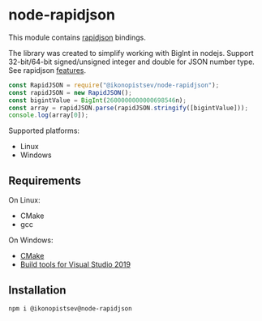 # **node-rapidjson**

This module contains [rapidjson](https://github.com/Tencent/rapidjson) bindings.

The library was created to simplify working with BigInt in nodejs. Support 32-bit/64-bit signed/unsigned integer and double for JSON number type. See rapidjson [features](https://rapidjson.org/md_doc_features.html).

```js
const RapidJSON = require("@ikonopistsev/node-rapidjson");
const rapidJSON = new RapidJSON();
const bigintValue = BigInt(2600000000000698546n);
const array = rapidJSON.parse(rapidJSON.stringify([bigintValue]));
console.log(array[0]);
```

Supported platforms:
- Linux
- Windows

## Requirements

On Linux:
- CMake
- gcc

On Windows:
- [CMake](https://cmake.org/download/)
- [Build tools for Visual Studio 2019](https://visualstudio.microsoft.com/thank-you-downloading-visual-studio/?sku=BuildTools&rel=16)

## Installation

```bash
npm i @ikonopistsev@node-rapidjson
```